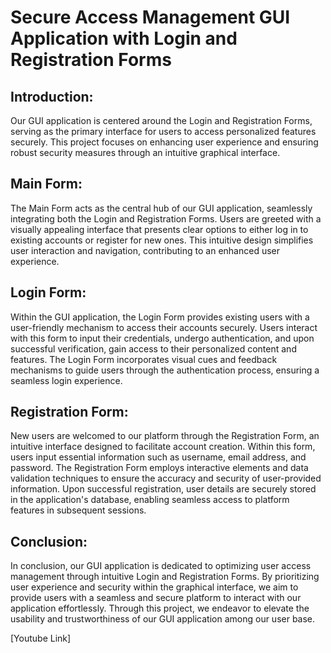 # Secure Access Management GUI Application with Login and Registration Forms

## Introduction:
Our GUI application is centered around the Login and Registration Forms, serving as the primary interface for users to access personalized features securely. This project focuses on enhancing user experience and ensuring robust security measures through an intuitive graphical interface.

## Main Form:
The Main Form acts as the central hub of our GUI application, seamlessly integrating both the Login and Registration Forms. Users are greeted with a visually appealing interface that presents clear options to either log in to existing accounts or register for new ones. This intuitive design simplifies user interaction and navigation, contributing to an enhanced user experience.

## Login Form:
Within the GUI application, the Login Form provides existing users with a user-friendly mechanism to access their accounts securely. Users interact with this form to input their credentials, undergo authentication, and upon successful verification, gain access to their personalized content and features. The Login Form incorporates visual cues and feedback mechanisms to guide users through the authentication process, ensuring a seamless login experience.

## Registration Form:
New users are welcomed to our platform through the Registration Form, an intuitive interface designed to facilitate account creation. Within this form, users input essential information such as username, email address, and password. The Registration Form employs interactive elements and data validation techniques to ensure the accuracy and security of user-provided information. Upon successful registration, user details are securely stored in the application's database, enabling seamless access to platform features in subsequent sessions.

## Conclusion:
In conclusion, our GUI application is dedicated to optimizing user access management through intuitive Login and Registration Forms. By prioritizing user experience and security within the graphical interface, we aim to provide users with a seamless and secure platform to interact with our application effortlessly. Through this project, we endeavor to elevate the usability and trustworthiness of our GUI application among our user base.

[Youtube Link]





